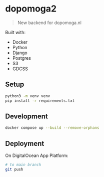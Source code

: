 # dopomoga2

> New backend for dopomoga.nl

Built with:

-   Docker
-   Python
-   Django
-   Postgres
-   S3
-   GDCSS

## Setup

```bash
python3 -m venv venv
pip install -r requirements.txt

```

## Development

```bash
docker compose up --build --remove-orphans
```

## Deployment

On DigitalOcean App Platform:

```bash
# to main branch
git push
```
